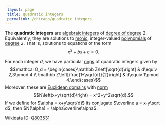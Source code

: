 ```yaml
---
 layout: page
 title: quadratic integers
 permalink: /chicago/quadratic_integers
---
```

The **quadratic integers** are [algebraic integers](https://defsmath.github.io/DefsMath/algebraic_integer) of [degree of degree](https://defsmath.github.io/DefsMath/degree_of_##################degree) 2. Equivalently, they are solutions to [monic](https://defsmath.github.io/DefsMath/monic_polynomial), integer-valued [polynomials](https://defsmath.github.io/DefsMath/polynomial_ring) of [degree](https://defsmath.github.io/DefsMath/degree_of_polynomial) 2. That is, solutions to equations of the form $$x^2+bx+c=0.$$ 

For each integer $d$, we have particular [rings](https://defsmath.github.io/DefsMath/ring) of quadratic integers given by $$\mathcal O_d = \begin{cases}\mathbb Z\left[\sqrt{d}\right] & d\equiv 2,3\pmod 4 \\ \mathbb Z\left[\frac{1+\sqrt{d}}{2}\right] & d\equiv 1\pmod 4.\end{cases}$$ Moreover, these are [Euclidean domains](https://defsmath.github.io/DefsMath/Euclidean_domain) with [norm](https://defsmath.github.io/DefsMath/ring_norm) $$N\left(x+y\sqrt{d}\right) = x^2+y^2\sqrt{d}.$$ If we define for $\alpha = x+y\sqrt{d}$ its conjugate $\overline a = x-y\sqrt d$, then $N(\alpha) = \alpha\overline\alpha$. 

Wikidata ID: [Q803531](https://www.wikidata.org/wiki/Q803531)